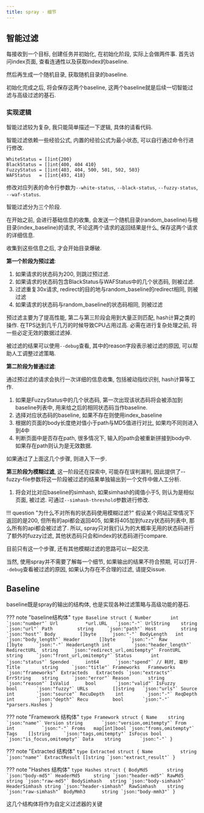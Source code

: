 ```yaml
---
title: spray · 细节
---
```


## 智能过滤

每接收到一个目标, 创建任务并初始化, 在初始化阶段, 实际上会做两件事. 首先访问index页面, 查看连通性以及获取index的baseline.

然后再生成一个随机目录, 获取随机目录的baseline.

初始化完成之后, 将会保存这两个baseline, 这两个baseline就是后续一切智能过滤与高级过滤的基石.

### 实现逻辑

智能过滤较为复杂, 我只能简单描述一下逻辑, 具体的请看代码.

智能过滤依赖一些经验公式, 内置的经验公式为最小状态, 可以自行通过命令行进行修改.

```
WhiteStatus = []int{200}
BlackStatus = []int{400, 404 410}
FuzzyStatus = []int{403, 404, 500, 501, 502, 503}
WAFStatus   = []int{493, 418}
```

修改对应列表的命令行参数为`--white-status`, `--black-status`, `--fuzzy-status`, `--waf-status`.

智能过滤分为三个阶段. 

在开始之前, 会进行基础信息的收集, 会发送一个随机目录(random_baseline)与根目录(index_baseline)的请求, 不论这两个请求的返回结果是什么, 保存这两个请求的详细信息.

收集到这些信息之后, 才会开始目录爆破. 

**第一个阶段为预过滤**:

1. 如果请求的状态码为200, 则跳过预过滤.
2. 如果请求的状态码包含BlackStatus与WAFStatus中的几个状态码, 则被过滤.
3. 过滤重复30x请求, redirect的目的地与random_baseline的redirect相同, 则被过滤
4. 如果请求的状态码与random_baseline的状态码相同, 则被过滤

预过滤主要为了提高性能, 第二与第三阶段会用到大量正则匹配, hash计算之类的操作. 在TPS达到几千几万的时候导致CPU占用过高.  必需在进行复杂处理之前, 将一些必定无效的数据过滤掉.

被过滤的结果可以使用`--debug`查看, 其中的reason字段表示被过滤的原因, 可以帮助人工调整过滤策略.

**第二阶段为普通过滤**:

通过预过滤的请求会执行一次详细的信息收集, 包括被动指纹识别, hash计算等工作.

1. 如果是FuzzyStatus中的几个状态码, 第一次出现该状态码将会被添加到baseline列表中, 用来给之后的相同状态码当作baseline.
2. 选择对应状态码的baseline, 如果不存在则使用index_baseline
3. 根据的页面的body长度绝对值小于path与MD5值进行对比, 如果均不同则进入到4中
4. 判断页面中是否存在path, 很多情况下, 输入的path会被重新拼接到body中. 如果存在path则认为是无效数据.

如果通过了上面这几个步骤, 则进入下一步.

**第三阶段为模糊过滤**, 这一阶段还在探索中, 可能存在误判漏判, 因此提供了--fuzzy-file参数将这一阶段被过滤的结果单独输出到一个文件中做人工分析.

1. 将会对比对应baseline的simhash, 如果simhash的阈值小于5, 则认为是相似页面, 被过滤. 可通过`--simhash-threshold`参数进行修改.

!!! question "为什么不对所有的状态码使用模糊过滤?"
	假设某个网站正常情况下返回的是200, 但所有的api都会返回405, 如果将405加到fuzzy状态码列表中, 那么所有的api都会被过滤了. 所以, spray只对我们认为的大概率无用的状态码进行了额外的fuzzy过滤, 其他状态码只会和index的状态码进行compare. 


目前只有这一个步骤, 还有其他模糊过滤的思路可以一起交流.

当然, 使用spray并不需要了解每一个细节, 如果输出的结果不符合预期, 可以打开`--debug`查看被过滤的原因, 如果认为存在不合理的过滤, 请提交issue.

## Baseline

baseline既是spray的输出的结构体, 也是实现各种过滤策略与高级功能的基石.

??? note "baseline结构体"
    ```
    type Baseline struct {
        Number       int        `json:"number"`
        Url          *url.URL   `json:"-"`
        UrlString    string     `json:"url"`
        Path         string     `json:"path"`
        Host         string     `json:"host"`
        Body         []byte     `json:"-"`
        BodyLength   int        `json:"body_length"`
        Header       []byte     `json:"-"`
        Raw          []byte     `json:"-"`
        HeaderLength int        `json:"header_length"`
        RedirectURL  string     `json:"redirect_url,omitempty"`
        FrontURL     string     `json:"front_url,omitempty"`
        Status       int        `json:"status"`
        Spended      int64      `json:"spend"` // 耗时, 毫秒
        Title        string     `json:"title"`
        Frameworks   Frameworks `json:"frameworks"`
        Extracteds   Extracteds `json:"extracts"`
        ErrString    string     `json:"error"`
        Reason       string     `json:"reason"`
        IsValid      bool       `json:"valid"`
        IsFuzzy      bool       `json:"fuzzy"`
        URLs         []string   `json:"urls"`
        Source       int        `json:"source"`
        RecuDepth    int        `json:"-"`
        ReqDepth     int        `json:"depth"`
        Recu         bool       `json:"-"`
        *parsers.Hashes
    }
    ```

??? note "Framework 结构体"
    ```
    type Framework struct {
        Name    string       `json:"name"`
        Version string       `json:"version,omitempty"`
        From    int          `json:"-"`
        Froms   map[int]bool `json:"froms,omitempty"`
        Tags    []string     `json:"tags,omitempty"`
        IsFocus bool         `json:"is_focus,omitempty"`
        Data    string       `json:"-"`
    }
    ```
    
??? note "Extracted 结构体"
    ```
    type Extracted struct {
        Name          string   `json:"name"`
        ExtractResult []string `json:"extract_result"`
    }
    ```

??? note "Hashes 结构体"
    ```
    type Hashes struct {
        BodyMd5       string `json:"body-md5"`
        HeaderMd5     string `json:"header-md5"`
        RawMd5        string `json:"raw-md5"`
        BodySimhash   string `json:"body-simhash"`
        HeaderSimhash string `json:"header-simhash"`
        RawSimhash    string `json:"raw-simhash"`
        BodyMmh3      string `json:"body-mmh3"`
    }
    ```

这几个结构体将作为自定义过滤器的关键

